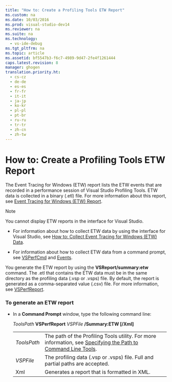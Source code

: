 ```yaml
---
title: "How to: Create a Profiling Tools ETW Report"
ms.custom: na
ms.date: 10/03/2016
ms.prod: visual-studio-dev14
ms.reviewer: na
ms.suite: na
ms.technology: 
  - vs-ide-debug
ms.tgt_pltfrm: na
ms.topic: article
ms.assetid: bf5547b3-f6c7-4989-9d47-2fe4f1261444
caps.latest.revision: 8
manager: ghogen
translation.priority.ht: 
  - cs-cz
  - de-de
  - es-es
  - fr-fr
  - it-it
  - ja-jp
  - ko-kr
  - pl-pl
  - pt-br
  - ru-ru
  - tr-tr
  - zh-cn
  - zh-tw
---
```

# How to: Create a Profiling Tools ETW Report
The Event Tracing for Windows (ETW) report lists the ETW events that are recorded in a performance session of Visual Studio Profiling Tools. ETW data is collected in a binary (.etl) file. For more information about this report, see [Event Tracing for Windows (ETW) Report](../VS_IDE/Event-Tracing-for-Windows--ETW--Report.md).  
  
> [!NOTE]
>  You cannot display ETW reports in the interface for Visual Studio.  
  
-   For information about how to collect ETW data by using the interface for Visual Studio, see [How to: Collect Event Tracing for Windows (ETW) Data](../VS_IDE/How-to--Collect-Event-Tracing-for-Windows--ETW--Data.md).  
  
-   For information about how to collect ETW data from a command prompt, see [VSPerfCmd](../VS_IDE/VSPerfCmd.md) and [Events](../VS_IDE/Events--VSPerfCmd-.md).  
  
 You generate the ETW report by using the **VSReport/summary:etw** command. The .etl that contains the ETW data must be in the same directory as the profiling data (.vsp or .vsps) file. By default, the report is generated as a comma-separated value (.csv) file. For more information, see [VSPerfReport](../VS_IDE/VSPerfReport.md).  
  
### To generate an ETW report  
  
-   In a **Command Prompt** window, type the following command line:  
  
     *ToolsPath* **VSPerfReport** *VSPFile*  **/Summary:ETW [/Xml]**  
  
    |||  
    |-|-|  
    |*ToolsPath*|The path of the Profiling Tools utility. For more information, see [Specifying the Path to Command Line Tools](../VS_IDE/Specifying-the-Path-to-Profiling-Tools-Command-Line-Tools.md).|  
    |*VSPFile*|The profiling data (.vsp or .vsps) file. Full and partial paths are accepted.|  
    |Xml|Generates a report that is formatted in XML.|